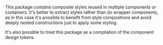 This package contains composite styles reused in multiple components or containers.
It's better to extract styles rather than do wrapper components, 
as in this case it's possible to benefit from style compositions 
and avoid deeply nested constructions just to apply some styling.

It's also possible to treat this package as a compilation of the component design tokens.
